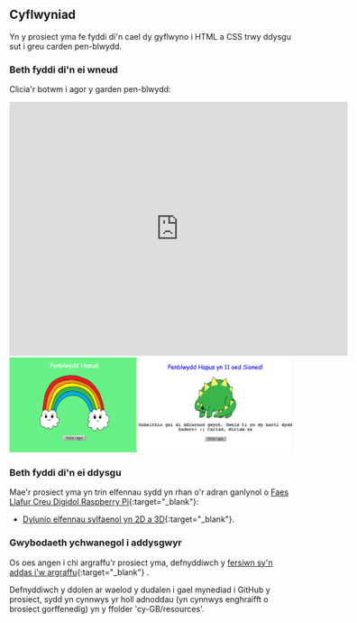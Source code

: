## Cyflwyniad

Yn y prosiect yma fe fyddi di'n cael dy gyflwyno i HTML a CSS trwy ddysgu sut i greu carden pen-blwydd.

### Beth fyddi di'n ei wneud

Clicia'r botwm i agor y garden pen-blwydd:

<div class="trinket">
  <iframe src="https://trinket.io/embed/html332900c89b?outputOnly=true&start=result" width="600" height="450" frameborder="0" marginwidth="0" marginheight="0" allowfullscreen>
  </iframe>
  <img src="images/birthday-final.png">
</div>

### Beth fyddi di'n ei ddysgu

Mae'r prosiect yma yn trin elfennau sydd yn rhan o'r adran ganlynol o [Faes Llafur Creu Digidol Raspberry Pi](http://rpf.io/curriculum){:target="_blank"}:

+ [Dylunio elfennau sylfaenol yn 2D a 3D](https://www.raspberrypi.org/curriculum/design/creator){:target="_blank"}.

### Gwybodaeth ychwanegol i addysgwyr

Os oes angen i chi argraffu'r prosiect yma, defnyddiwch y [fersiwn sy'n addas i'w argraffu](https://projects.raspberrypi.org/cy-GB/projects/happy-birthday/print){:target="_blank"} .

Defnyddiwch y ddolen ar waelod y dudalen i gael mynediad i GitHub y prosiect, sydd yn cynnwys yr holl adnoddau (yn cynnwys enghraifft o brosiect gorffenedig) yn y ffolder 'cy-GB/resources'.

